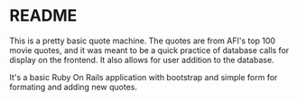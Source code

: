 # README

This is a pretty basic quote machine. The quotes are from AFI's top 100 movie quotes, and it was meant to be a quick practice of database calls for display on the frontend. It also allows for user addition to the database.

It's a basic Ruby On Rails application with bootstrap and simple form for formating and adding new quotes.
